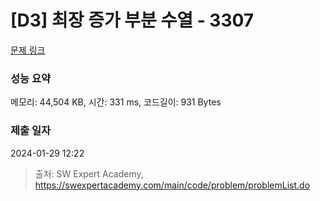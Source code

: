# [D3] 최장 증가 부분 수열 - 3307 

[문제 링크](https://swexpertacademy.com/main/code/problem/problemDetail.do?contestProbId=AWBOKg-a6l0DFAWr) 

### 성능 요약

메모리: 44,504 KB, 시간: 331 ms, 코드길이: 931 Bytes

### 제출 일자

2024-01-29 12:22



> 출처: SW Expert Academy, https://swexpertacademy.com/main/code/problem/problemList.do